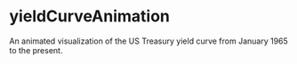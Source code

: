 # yieldCurveAnimation
An animated visualization of the US Treasury yield curve from January 1965 to the present.
